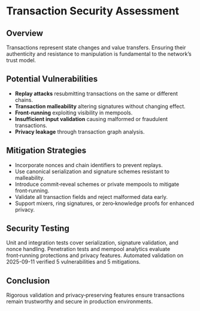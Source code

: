 # Transaction Security Assessment

## Overview
Transactions represent state changes and value transfers. Ensuring their authenticity and resistance to manipulation is fundamental to the network’s trust model.

## Potential Vulnerabilities
- **Replay attacks** resubmitting transactions on the same or different chains.
- **Transaction malleability** altering signatures without changing effect.
- **Front‑running** exploiting visibility in mempools.
- **Insufficient input validation** causing malformed or fraudulent transactions.
- **Privacy leakage** through transaction graph analysis.

## Mitigation Strategies
- Incorporate nonces and chain identifiers to prevent replays.
- Use canonical serialization and signature schemes resistant to malleability.
- Introduce commit‑reveal schemes or private mempools to mitigate front‑running.
- Validate all transaction fields and reject malformed data early.
- Support mixers, ring signatures, or zero‑knowledge proofs for enhanced privacy.

## Security Testing
Unit and integration tests cover serialization, signature validation, and nonce handling. Penetration tests and mempool analytics evaluate front‑running protections and privacy features.
Automated validation on 2025-09-11 verified 5 vulnerabilities and 5 mitigations.

## Conclusion
Rigorous validation and privacy‑preserving features ensure transactions remain trustworthy and secure in production environments.
